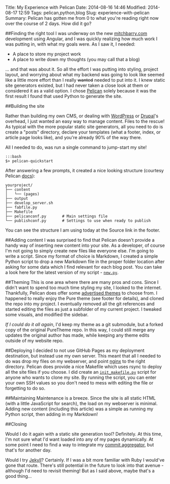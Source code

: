 Title: My Experience with Pelican
Date: 2014-08-16 14:46
Modified: 2014-08-17 12:59
Tags: pelican,python,blog
Slug: experience-with-pelican
Summary: Pelican has gotten me from 0 to what you're reading right now over the course of 2 days. How did it go?

##Finding the right tool
I was underway on the new [mitchbarry.com](http://mitchbarry.com) development using Angular, and I was quickly realizing how much work I was putting in, with what my goals were. As I saw it, I needed:

* A place to store my project work
* A place to write down my thoughts (you may call that a blog)

... and that was about it. So all the effort I was putting into styling, project layout, and worrying about what my backend was going to look like seemed like a little more effort than I really <s>wanted</s> needed to put into it. I knew static site generators existed, but I had never taken a close look at them or considered it as a valid option. I chose [Pelican](http://getpelican.com) solely because it was the first result I found that used Python to generate the site.

##Building the site

Rather than building my own CMS, or dealing with [WordPress](https://wordpress.com/) or [Drupal](https://www.drupal.org/start)'s overhead, I just wanted an easy way to manage content. Files to the rescue! As typical with the more popular static site generators, all you need to do is create a "posts" directory, declare your templates (what a footer, index, or article page looks like), and you're already 90% of the way there.

All I needed to do, was run a single command to jump-start my site!

    :::bash
    $> pelican-quickstart

After answering a few prompts, it created a nice looking structure (courtesy Pelican [docs](http://docs.getpelican.com/en/3.4.0/install.html#kickstart-your-site)):

    yourproject/
    ├── content
    │   └── (pages)
    ├── output
    ├── develop_server.sh
    ├── fabfile.py
    ├── Makefile
    ├── pelicanconf.py       # Main settings file
    └── publishconf.py       # Settings to use when ready to publish

You can see the structure I am using today at the Source link in the footer.

##Adding content
I was surprised to find that Pelican doesn't provide a handy way of inserting new content into your site. As a developer, of course I'm not going to simply create new files like everyone else. I'm going to write a script. Since my format of choice is Markdown, I created a simple Python script to drop a new Markdown file in the proper folder location after asking for some data which I find relevant for each blog post. You can take a look here for the latest version of my script - [`new.py`](https://raw.githubusercontent.com/mitch-b/web/master/new.py).

##Theming
This is one area where there are many pros and cons. Since I didn't want to spend too much time styling my site, I looked to the internet. Thankfully, Pelican does offer some [advertised themes](https://github.com/getpelican/pelican-themes) to choose from. I happened to really enjoy the Pure theme (see footer for details), and cloned the repo into my project. I eventually removed all the git references and started editing the files as just a subfolder of my current project. I tweaked some visuals, and modified the sidebar.

*If I could do it all again*, I'd keep my theme as a git submodule, but a forked copy of the original PureTheme repo. In this way, I could still merge any updates the original author has made, while keeping any theme edits outside of my website repo.

##Deploying
I decided to not use GitHub Pages as my deployment destination, but instead use my own server. This meant that all I needed to do was drop my files on my webserver, and point [nginx](http://nginx.org/) to the right directory. Pelican does provide a nice Makefile which uses rsync to deploy all the site files if you choose. I did create an [`init_makefile.py`](https://raw.githubusercontent.com/mitch-b/web/master/init_makefile.py) script for anyone who wants to clone my site. By running the script, you can enter your own SSH values so you don't need to mess with editing the file or forgetting to do so.

##Maintaining
Maintenance is a breeze. Since the site is all static HTML (with a little JavaScript for search), the load on my webserver is minimal. Adding new content (including this article) was a simple as running my Python script, then adding in my Markdown!

##Closing

Would I do it again with a static site generation tool? Definitely. At this time, I'm not sure what I'd want loaded into any of my pages dynamically. At some point I need to find a way to integrate my [commit aggregator]({filename}/projects/commit-aggregator.md), but that's for another day.

Would I try [Jekyll](http://jekyllrb.com/)? Certainly. If I was a bit more familiar with Ruby I would've gone that route. There's still potential in the future to look into that avenue - although I'd need to revisit theming! But as I said above, maybe that's a good thing...
